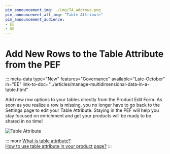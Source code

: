 ```yaml
---
pim_announcement_img: ./img/TA_addrows.png
pim_announcement_alt_img: "Table Attribute"
pim_announcement_audience:
- EE
- GE
---
```


# Add New Rows to the Table Attribute from the PEF
::: meta-data type="New" features="Governance" available="Late-October" in="EE" link-to-doc="../articles/manage-multidimensional-data-in-a-table.html"

Add new row options to your tables directly from the Product Edit Form. As soon as you realize a row is missing, you no longer have to go back to the Settings page to edit your Table Attribute. Staying in the PEF will help you stay focused on enrichment and get your products will be ready to be shared in no time!

![Table Attribute](../img/TA_addrows.png)  


::: more
[What is table attribute?](../articles/manage-multidimensional-data-in-a-table.html)  
[How to use table attribute in your product page?](../articles/work-on-a-product/#use-a-table-attribute-in-your-product-page.html)
:::
